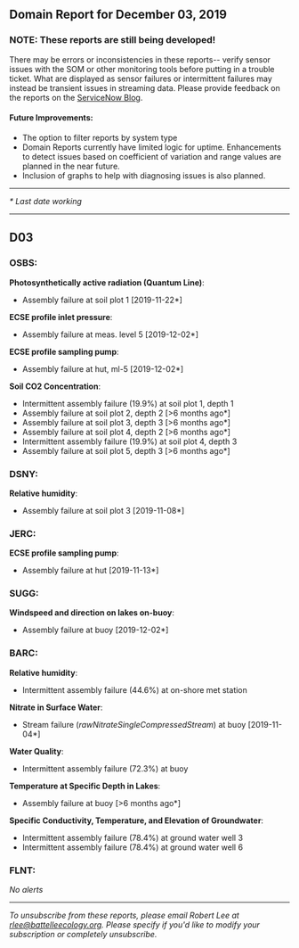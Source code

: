 ## Domain Report for December 03, 2019


### NOTE: These reports are still being developed!
There may be errors or inconsistencies in these reports-- verify sensor issues with the SOM or other monitoring tools before putting in a trouble ticket. What are displayed as sensor failures or intermittent failures may instead be transient issues in streaming data.
Please provide feedback on the reports on the [ServiceNow Blog](https://neon.service-now.com/community?id=community_blog&sys_id=9b4fbe8adbed734017ecf9041d9619be).

#### Future Improvements: 
 - The option to filter reports by system type 
 - Domain Reports currently have limited logic for uptime. Enhancements to detect issues based on coefficient of variation and range values are planned in the near future.
 - Inclusion of graphs to help with diagnosing issues is also planned.

***

_* Last date working_

***
## D03

### OSBS:

**Photosynthetically active radiation (Quantum Line)**:
 - Assembly failure at soil plot 1 [2019-11-22*]

**ECSE profile inlet pressure**:
 - Assembly failure at meas. level 5 [2019-12-02*]

**ECSE profile sampling pump**:
 - Assembly failure at hut, ml-5 [2019-12-02*]

**Soil CO2 Concentration**:
 - Intermittent assembly failure (19.9%) at soil plot 1, depth 1
 - Assembly failure at soil plot 2, depth 2 [>6 months ago*]
 - Assembly failure at soil plot 3, depth 3 [>6 months ago*]
 - Assembly failure at soil plot 4, depth 2 [>6 months ago*]
 - Intermittent assembly failure (19.9%) at soil plot 4, depth 3
 - Assembly failure at soil plot 5, depth 3 [>6 months ago*]

### DSNY:

**Relative humidity**:
 - Assembly failure at soil plot 3 [2019-11-08*]

### JERC:

**ECSE profile sampling pump**:
 - Assembly failure at hut [2019-11-13*]

### SUGG:

**Windspeed and direction on lakes on-buoy**:
 - Assembly failure at buoy [2019-12-02*]

### BARC:

**Relative humidity**:
 - Intermittent assembly failure (44.6%) at on-shore met station

**Nitrate in Surface Water**:
 - Stream failure (_rawNitrateSingleCompressedStream_) at buoy [2019-11-04*]

**Water Quality**:
 - Intermittent assembly failure (72.3%) at buoy

**Temperature at Specific Depth in Lakes**:
 - Assembly failure at buoy [>6 months ago*]

**Specific Conductivity, Temperature, and Elevation of Groundwater**:
 - Intermittent assembly failure (78.4%) at ground water well 3
 - Intermittent assembly failure (78.4%) at ground water well 6

### FLNT:

_No alerts_

***

_To unsubscribe from these reports, please email Robert Lee at rlee@battelleecology.org. Please specify if you'd like to modify your subscription or completely unsubscribe._
